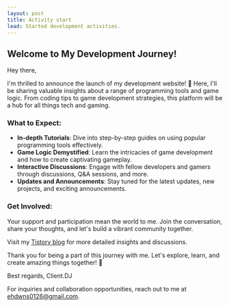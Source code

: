 ```yaml
---
layout: post
title: Activity start
lead: Started development activities.
---
```


## Welcome to My Development Journey!

Hey there,

I'm thrilled to announce the launch of my development website! 🚀 Here, I'll be sharing valuable insights about a range of programming tools and game logic. From coding tips to game development strategies, this platform will be a hub for all things tech and gaming.

### What to Expect:

- **In-depth Tutorials**: Dive into step-by-step guides on using popular programming tools effectively.
- **Game Logic Demystified**: Learn the intricacies of game development and how to create captivating gameplay.
- **Interactive Discussions**: Engage with fellow developers and gamers through discussions, Q&A sessions, and more.
- **Updates and Announcements**: Stay tuned for the latest updates, new projects, and exciting announcements.

### Get Involved:

Your support and participation mean the world to me. Join the conversation, share your thoughts, and let's build a vibrant community together.

Visit my [Tistory blog](https://moondongjun.tistory.com/) for more detailed insights and discussions.

Thank you for being a part of this journey with me. Let's explore, learn, and create amazing things together! 🌟

Best regards,
Client.DJ

For inquiries and collaboration opportunities, reach out to me at [ehdwns0126@gmail.com](mailto:ehdwns0126@gmail.com).

